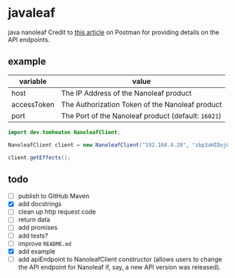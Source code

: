 # javaleaf

java nanoleaf
Credit to [this article](https://documenter.getpostman.com/view/1559645/RW1gEcCH) on Postman for providing details on the API endpoints.


## example

| variable | value |
| --- | --- |
| host | The IP Address of the Nanoleaf product |
| accessToken | The Authorization Token of the Nanoleaf product |
| port | The Port of the Nanoleaf product (default: `16021`) |

```java
import dev.tomheaton.NanoleafClient;

NanoleafClient client = new NanoleafClient("192.168.4.20", "zbp3aHIDoj0Ox2iAr857WMFck58mOBaL", 16021);

client.getEffects();
```


## todo

- [ ] publish to GitHub Maven
- [x] add docstrings
- [ ] clean up http request code
- [ ] return data
- [ ] add promises
- [ ] add tests?
- [ ] improve `README.md`
- [x] add example
- [ ] add apiEndpoint to NanoleafClient constructor (allows users to change the API endpoint for Nanoleaf if, say, a new API version was released). 